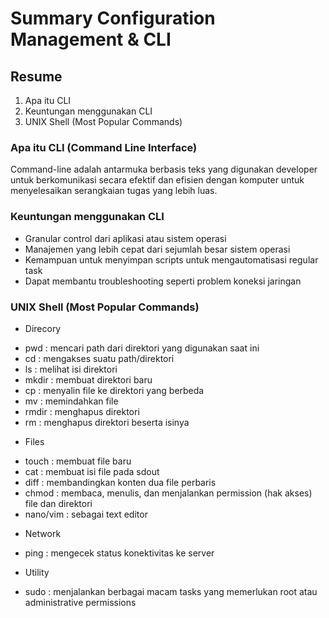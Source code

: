 # Summary Configuration Management & CLI

## Resume
1. Apa itu CLI
2. Keuntungan menggunakan CLI
3. UNIX Shell (Most Popular Commands)

### Apa itu CLI (Command Line Interface)
Command-line adalah antarmuka berbasis teks yang digunakan developer untuk berkomunikasi secara efektif dan efisien dengan komputer untuk menyelesaikan serangkaian tugas yang lebih luas.

### Keuntungan menggunakan CLI
* Granular control dari aplikasi atau sistem operasi
* Manajemen yang lebih cepat dari sejumlah besar sistem operasi
* Kemampuan untuk menyimpan scripts untuk mengautomatisasi regular task
* Dapat membantu troubleshooting seperti problem koneksi jaringan

### UNIX Shell (Most Popular Commands)
* Direcory
- pwd : mencari path dari direktori yang digunakan saat ini
- cd : mengakses suatu path/direktori
- ls : melihat isi direktori
- mkdir : membuat direktori baru
- cp : menyalin file ke direktori yang berbeda
- mv : memindahkan file
- rmdir : menghapus direktori
- rm : menghapus direktori beserta isinya

* Files
- touch : membuat file baru
- cat : membuat isi file pada sdout
- diff : membandingkan konten dua file perbaris
- chmod : membaca, menulis, dan menjalankan permission (hak akses) file dan direktori
- nano/vim : sebagai text editor

* Network
- ping : mengecek status konektivitas ke server

* Utility
- sudo : menjalankan berbagai macam tasks yang memerlukan root atau administrative permissions